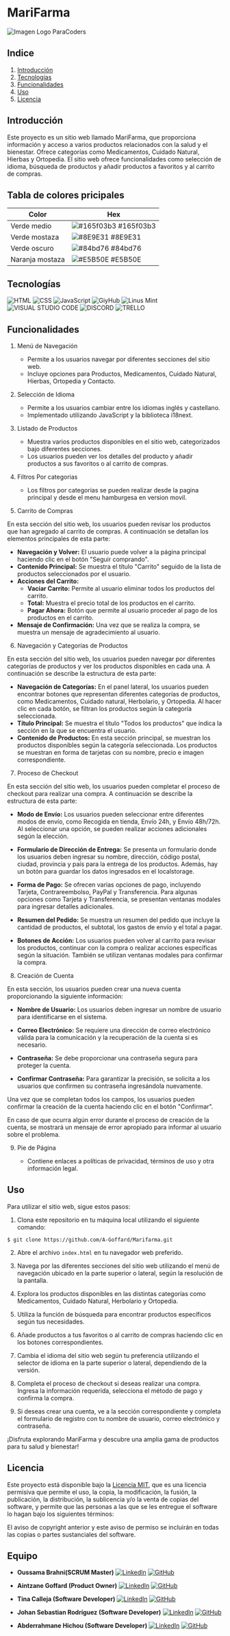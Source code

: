 # MariFarma
![Imagen Logo ParaCoders](https://raw.githubusercontent.com/A-Goffard/Marifarma/main/img/logo_para.webp)

## Indice
1. [Introducción](#introducción)
2. [Tecnologías](#tecnologías)
3. [Funcionalidades](#funcionalidades)
4. [Uso](#uso)
5. [Licencia](#licencia)

## Introducción
Este proyecto es un sitio web llamado MariFarma, que proporciona información y acceso a varios productos relacionados con la salud y el bienestar. Ofrece categorías como Medicamentos, Cuidado Natural, Hierbas y Ortopedia. El sitio web ofrece funcionalidades como selección de idioma, búsqueda de productos y añadir productos a favoritos y al carrito de compras.

## Tabla de colores pricipales

| Color             | Hex                                                                |
| ----------------- | ------------------------------------------------------------------ |
| Verde medio | ![#165f03b3](https://via.placeholder.com/10/165f03b3?text=+) #165f03b3 |
| Verde mostaza | ![#8E9E31](https://via.placeholder.com/10/8E9E31?text=+) #8E9E31 |
| Verde oscuro | ![#84bd76](https://via.placeholder.com/10/84bd76?text=+) #84bd76 |
| Naranja mostaza | ![#E5B50E](https://via.placeholder.com/10/E5B50E?text=+) #E5B50E |

## Tecnologías
![HTML](https://camo.githubusercontent.com/bfe6a48836e87b13a16f1f56f88fee428475c2ac29247992ec9b8bcc7154f881/68747470733a2f2f696d672e736869656c64732e696f2f62616467652f48544d4c352d4533344632363f7374796c653d666f722d7468652d6261646765266c6f676f3d68746d6c35266c6f676f436f6c6f723d7768697465)     ![CSS](https://camo.githubusercontent.com/472c222e8f240a48ae51cd9b082a1b857be809dcd851a25150890c2da50c13a5/68747470733a2f2f696d672e736869656c64732e696f2f62616467652f435353332d3135373242363f7374796c653d666f722d7468652d6261646765266c6f676f3d63737333266c6f676f436f6c6f723d7768697465)     ![JavaScript](https://camo.githubusercontent.com/77a94341662845d3740986b84d8219c0fd4a0a9e4af8e5411c24cec0faee2129/68747470733a2f2f696d672e736869656c64732e696f2f62616467652f4a6176615363726970742d3332333333303f7374796c653d666f722d7468652d6261646765266c6f676f3d6a617661736372697074266c6f676f436f6c6f723d463744463145)     ![GiyHub](https://camo.githubusercontent.com/e8608a6316b9d88ea49559b15837c90b1c14fb172ca6743b50150cd54f208e26/68747470733a2f2f696d672e736869656c64732e696f2f62616467652f4769744875622d3130303030303f7374796c653d666f722d7468652d6261646765266c6f676f3d676974687562266c6f676f436f6c6f723d7768697465)     ![Linus Mint](https://camo.githubusercontent.com/77bf035b93c7e4ac103961bd8661466e9f1f2d0eb8da71025b727b10d950610d/68747470733a2f2f696d672e736869656c64732e696f2f62616467652f4c696e75785f4d696e742d3837434633453f7374796c653d666f722d7468652d6261646765266c6f676f3d6c696e75782d6d696e74266c6f676f436f6c6f723d7768697465)     ![VISUAL STUDIO CODE](https://camo.githubusercontent.com/513e03fc97acb466e27d445394532ade8d90363a266a4e8ff9526e2c49db0f67/68747470733a2f2f696d672e736869656c64732e696f2f62616467652f56697375616c5f53747564696f5f436f64652d3030373844343f7374796c653d666f722d7468652d6261646765266c6f676f3d76697375616c25323073747564696f253230636f6465266c6f676f436f6c6f723d7768697465)     ![DISCORD](https://camo.githubusercontent.com/930f7883dc43ea38dc8674fdbde77875993b0cdd011318fb4268dfb3f3bcb185/68747470733a2f2f696d672e736869656c64732e696f2f62616467652f446973636f72642d3538363546323f7374796c653d666f722d7468652d6261646765266c6f676f3d646973636f7264266c6f676f436f6c6f723d7768697465)     ![TRELLO](https://camo.githubusercontent.com/c1ae794b8062fe71b7cb4cfd7181f6ac5748067a1b4de89cacf6632ada810d3d/68747470733a2f2f696d672e736869656c64732e696f2f62616467652f5472656c6c6f2d3030353243433f7374796c653d666f722d7468652d6261646765266c6f676f3d7472656c6c6f266c6f676f436f6c6f723d7768697465)

## Funcionalidades
1. Menú de Navegación
   - Permite a los usuarios navegar por diferentes secciones del sitio web.
   - Incluye opciones para Productos, Medicamentos, Cuidado Natural, Hierbas, Ortopedia y Contacto.

3. Selección de Idioma
   - Permite a los usuarios cambiar entre los idiomas inglés y castellano.
   - Implementado utilizando JavaScript y la biblioteca i18next.

4. Listado de Productos
   - Muestra varios productos disponibles en el sitio web, categorizados bajo diferentes secciones.
   - Los usuarios pueden ver los detalles del producto y añadir productos a sus favoritos o al carrito de compras.

5. Filtros Por categorias
   - Los filtros por categorias se pueden realizar desde la pagina principal y desde el menu hamburgesa en version movil.

6. Carrito de Compras

En esta sección del sitio web, los usuarios pueden revisar los productos que han agregado al carrito de compras. A continuación se detallan los elementos principales de esta parte:

- **Navegación y Volver:** El usuario puede volver a la página principal haciendo clic en el botón "Seguir comprando".
- **Contenido Principal:** Se muestra el título "Carrito" seguido de la lista de productos seleccionados por el usuario.
- **Acciones del Carrito:**
  - **Vaciar Carrito:** Permite al usuario eliminar todos los productos del carrito.
  - **Total:** Muestra el precio total de los productos en el carrito.
  - **Pagar Ahora:** Botón que permite al usuario proceder al pago de los productos en el carrito.
- **Mensaje de Confirmación:** Una vez que se realiza la compra, se muestra un mensaje de agradecimiento al usuario.

6. Navegación y Categorías de Productos

En esta sección del sitio web, los usuarios pueden navegar por diferentes categorías de productos y ver los productos disponibles en cada una. A continuación se describe la estructura de esta parte:

- **Navegación de Categorías:** En el panel lateral, los usuarios pueden encontrar botones que representan diferentes categorías de productos, como Medicamentos, Cuidado natural, Herbolario, y Ortopedia. Al hacer clic en cada botón, se filtran los productos según la categoría seleccionada.
- **Título Principal:** Se muestra el título "Todos los productos" que indica la sección en la que se encuentra el usuario.
- **Contenido de Productos:** En esta sección principal, se muestran los productos disponibles según la categoría seleccionada. Los productos se muestran en forma de tarjetas con su nombre, precio e imagen correspondiente.

7. Proceso de Checkout

En esta sección del sitio web, los usuarios pueden completar el proceso de checkout para realizar una compra. A continuación se describe la estructura de esta parte:

- **Modo de Envío:** Los usuarios pueden seleccionar entre diferentes modos de envío, como Recogida en tienda, Envío 24h, y Envío 48h/72h. Al seleccionar una opción, se pueden realizar acciones adicionales según la elección.

- **Formulario de Dirección de Entrega:** Se presenta un formulario donde los usuarios deben ingresar su nombre, dirección, código postal, ciudad, provincia y país para la entrega de los productos. Además, hay un botón para guardar los datos ingresados en el localstorage.

- **Forma de Pago:** Se ofrecen varias opciones de pago, incluyendo Tarjeta, Contrareembolso, PayPal y Transferencia. Para algunas opciones como Tarjeta y Transferencia, se presentan ventanas modales para ingresar detalles adicionales.

- **Resumen del Pedido:** Se muestra un resumen del pedido que incluye la cantidad de productos, el subtotal, los gastos de envío y el total a pagar.

- **Botones de Acción:** Los usuarios pueden volver al carrito para revisar los productos, continuar con la compra o realizar acciones específicas según la situación. También se utilizan ventanas modales para confirmar la compra.


8. Creación de Cuenta

En esta sección, los usuarios pueden crear una nueva cuenta proporcionando la siguiente información:

- **Nombre de Usuario:** Los usuarios deben ingresar un nombre de usuario para identificarse en el sistema.

- **Correo Electrónico:** Se requiere una dirección de correo electrónico válida para la comunicación y la recuperación de la cuenta si es necesario.

- **Contraseña:** Se debe proporcionar una contraseña segura para proteger la cuenta.

- **Confirmar Contraseña:** Para garantizar la precisión, se solicita a los usuarios que confirmen su contraseña ingresándola nuevamente.

Una vez que se completan todos los campos, los usuarios pueden confirmar la creación de la cuenta haciendo clic en el botón "Confirmar".

En caso de que ocurra algún error durante el proceso de creación de la cuenta, se mostrará un mensaje de error apropiado para informar al usuario sobre el problema.


9. Pie de Página
   
   - Contiene enlaces a políticas de privacidad, términos de uso y otra información legal.

## Uso

Para utilizar el sitio web, sigue estos pasos:

1. Clona este repositorio en tu máquina local utilizando el siguiente comando:

```
$ git clone https://github.com/A-Goffard/Marifarma.git
```

2. Abre el archivo `index.html` en tu navegador web preferido.

3. Navega por las diferentes secciones del sitio web utilizando el menú de navegación ubicado en la parte superior o lateral, según la resolución de la pantalla.

4. Explora los productos disponibles en las distintas categorías como Medicamentos, Cuidado Natural, Herbolario y Ortopedia.

5. Utiliza la función de búsqueda para encontrar productos específicos según tus necesidades.

6. Añade productos a tus favoritos o al carrito de compras haciendo clic en los botones correspondientes.

7. Cambia el idioma del sitio web según tu preferencia utilizando el selector de idioma en la parte superior o lateral, dependiendo de la versión.

8. Completa el proceso de checkout si deseas realizar una compra. Ingresa la información requerida, selecciona el método de pago y confirma la compra.

9. Si deseas crear una cuenta, ve a la sección correspondiente y completa el formulario de registro con tu nombre de usuario, correo electrónico y contraseña.

¡Disfruta explorando MariFarma y descubre una amplia gama de productos para tu salud y bienestar!

## Licencia

Este proyecto está disponible bajo la [Licencia MIT](LICENSE), que es una licencia permisiva que permite el uso, la copia, la modificación, la fusión, la publicación, la distribución, la sublicencia y/o la venta de copias del software, y permite que las personas a las que se les entregue el software lo hagan bajo los siguientes términos:

El aviso de copyright anterior y este aviso de permiso se incluirán en todas las copias o partes sustanciales del software.

## Equipo

* **Oussama Brahni(SCRUM Master)** [![LinkedIn](https://img.shields.io/badge/LinkedIn-Profile-blue?style=flat-square&logo=linkedin)](https://www.linkedin.com/in/oussama-brahmi-b1551a280/) [![GitHub](https://img.shields.io/badge/GitHub-Profile-black?style=flat-square&logo=github)](https://github.com/oussama2505)

* **Aintzane Goffard (Product Owner)** [![LinkedIn](https://img.shields.io/badge/LinkedIn-Profile-blue?style=flat-square&logo=linkedin)](https://www.linkedin.com/in/aintzane-goffard-sevillano/) [![GitHub](https://img.shields.io/badge/GitHub-Profile-black?style=flat-square&logo=github)](https://github.com/A-Goffard)
  
* **Tina Calleja (Software Developer)** [![LinkedIn](https://img.shields.io/badge/LinkedIn-Profile-blue?style=flat-square&logo=linkedin)](https://www.linkedin.com/in/tina-calleja/) [![GitHub](https://img.shields.io/badge/GitHub-Profile-black?style=flat-square&logo=github)](https://github.com/usertina)
  
* **Johan Sebastian Rodríguez  (Software Developer)** [![LinkedIn](https://img.shields.io/badge/LinkedIn-Profile-blue?style=flat-square&logo=linkedin)](https://www.linkedin.com/in/johan-sebastian-rodriguez-g/) [![GitHub](https://img.shields.io/badge/GitHub-Profile-black?style=flat-square&logo=github)](https://github.com/johanrodriguez24)
  
* **Abderrahmane Hichou (Software Developer)** [![LinkedIn](https://img.shields.io/badge/LinkedIn-Profile-blue?style=flat-square&logo=linkedin)](https://www.linkedin.com/in/abderrahmane-hichou-95818a2ab/) [![GitHub](https://img.shields.io/badge/GitHub-Profile-black?style=flat-square&logo=github)](https://github.com/abderrahmanehichou)

